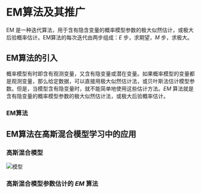 # EM算法及其推广

EM 是一种迭代算法，用于含有隐含变量的概率模型参数的极大似然估计，或极大后验概率估计。EM算法的每次迭代由两步组成：${E}$ 步，求期望，${M}$ 步，求极大。

## EM算法的引入

概率模型有时即含有观测变量，又含有隐变量或潜在变量。如果概率模型的变量都是观测变量，那么给定数据，可以直接用极大似然估计法，或贝叶斯法估计模型参数。但是，当模型含有隐变量时，就不能简单地使用这些估计方法。${EM}$ 算法就是含有隐变量的概率模型参数的极大似然估计法，或极大后验概率估计。

### EM算法

## EM算法在高斯混合模型学习中的应用

### 高斯混合模型

![模型](http://ofqm89vhw.bkt.clouddn.com/ff744259ef39f338f00ad7cf8fdf3897.png)

### 高斯混合模型参数估计的 ${EM}$ 算法

